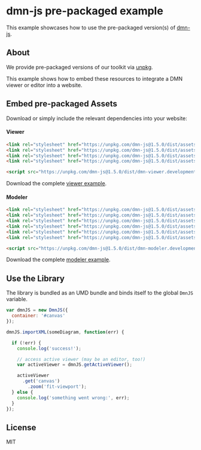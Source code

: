 # dmn-js pre-packaged example

This example showcases how to use the pre-packaged version(s) of [dmn-js](https://github.com/bpmn-io/dmn-js).


## About

We provide pre-packaged versions of our toolkit via [unpkg](https://unpkg.com/dmn-js/dist/).

This example shows how to embed these resources to integrate a DMN viewer or editor
into a website.


## Embed pre-packaged Assets

Download or simply include the relevant dependencies into your website:

#### Viewer

```html
<link rel="stylesheet" href="https://unpkg.com/dmn-js@1.5.0/dist/assets/dmn-js-drd.css">
<link rel="stylesheet" href="https://unpkg.com/dmn-js@1.5.0/dist/assets/dmn-js-decision-table.css">
<link rel="stylesheet" href="https://unpkg.com/dmn-js@1.5.0/dist/assets/dmn-js-literal-expression.css">
<link rel="stylesheet" href="https://unpkg.com/dmn-js@1.5.0/dist/assets/dmn-font/css/dmn.css">

<script src="https://unpkg.com/dmn-js@1.5.0/dist/dmn-viewer.development.js"></script>
```

Download the complete [viewer example](https://rawgit.com/bpmn-io/dmn-js-examples/master/starter/viewer.html).

#### Modeler

```html
<link rel="stylesheet" href="https://unpkg.com/dmn-js@1.5.0/dist/assets/diagram-js.css">
<link rel="stylesheet" href="https://unpkg.com/dmn-js@1.5.0/dist/assets/dmn-js-drd.css">
<link rel="stylesheet" href="https://unpkg.com/dmn-js@1.5.0/dist/assets/dmn-js-decision-table.css">
<link rel="stylesheet" href="https://unpkg.com/dmn-js@1.5.0/dist/assets/dmn-js-decision-table-controls.css">
<link rel="stylesheet" href="https://unpkg.com/dmn-js@1.5.0/dist/assets/dmn-js-literal-expression.css">
<link rel="stylesheet" href="https://unpkg.com/dmn-js@1.5.0/dist/assets/dmn-font/css/dmn.css">

<script src="https://unpkg.com/dmn-js@1.5.0/dist/dmn-modeler.development.js"></script>
```

Download the complete [modeler example](https://rawgit.com/bpmn-io/dmn-js-examples/master/starter/modeler.html).


## Use the Library

The library is bundled as an UMD bundle and binds itself to the global `DmnJS`
variable.

```javascript
var dmnJS = new DmnJS({
  container: '#canvas'
});

dmnJS.importXML(someDiagram, function(err) {

  if (!err) {
    console.log('success!');

    // access active viewer (may be an editor, too!)
    var activeViewer = dmnJS.getActiveViewer();

    activeViewer
      .get('canvas')
        .zoom('fit-viewport');
  } else {
    console.log('something went wrong:', err);
  }
});
```

## License

MIT
